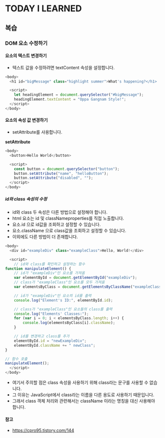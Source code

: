 # TODAY I LEARNED

## 복습

### DOM 요소 수정하기

#### 요소의 텍스트 변경하기

- 텍스트 값을 수정하려면 textContent 속성을 설정합니다.

```javascript
<body>
  <h1 id="bigMessage" class="highlight summer">What's happening?</h1>

  <script>
    let headingElement = document.querySelector("#bigMessage");
    headingElement.textContent = "Oppa Gangnam Style!";
  </script>
</body>
```

#### 요소의 속성 값 변경하기

- setAttribute를 사용합니다.

**setAttribute**

```javascript
<body>
  <button>Hello World</button>

  <script>
    const button = document.querySelector("button");
    button.setAttribute("name", "helloButton");
    button.setAttribute("disabled", "");
  </script>
</body>
```

##### id와 class 속성의 수정

- id와 class 두 속성은 다른 방법으로 설정해야 합니다.
- html 요소는 id 및 classNameproperties를 직접 노출합니다.
- 요소.id 으로 id값을 조회하고 설정할 수 있습니다.
- 요소.className 으로 class값을 조회하고 설정할 수 있습니다.
- 이외에도 다른 방법이 더 존재합니다.

```javascript
<body>
  <div id="exampleDiv" class="exampleClass">Hello, World!</div>

  <script>
    // id와 class를 확인하고 설정하는 함수
function manipulateElement() {
    // id가 "exampleDiv"인 요소를 가져옴
    var elementById = document.getElementById("exampleDiv");
    // class가 "exampleClass"인 요소를 모두 가져옴
    var elementsByClass = document.getElementsByClassName("exampleClass");

    // id가 "exampleDiv"인 요소의 id를 출력
    console.log("Element's ID:", elementById.id);

    // class가 "exampleClass"인 요소들의 class를 출력
    console.log("Elements' Classes:");
    for (var i = 0; i < elementsByClass.length; i++) {
        console.log(elementsByClass[i].className);
    }

    // id를 변경하고 class를 추가
    elementById.id = "newExampleDiv";
    elementById.className += " newClass";
}

// 함수 호출
manipulateElement();
  </script>
</body>
```

- 여기서 주의할 점은 class 속성을 사용하기 위해 class라는 문구를 사용할 수 없습니다.
- 그 이유는 JavaScript에서 class라는 이름을 다른 용도로 사용하기 때문입니다.
- 그래서 class 객체 처리와 관련해서는 className 이라는 명칭을 대신 사용해야 합니다.

#### 참고

- https://cpro95.tistory.com/144

